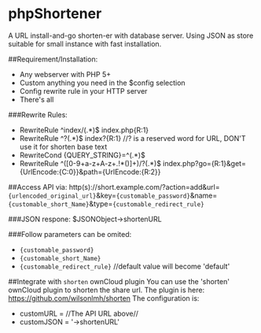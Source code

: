 # phpShortener
A URL install-and-go shorten-er with database server. Using JSON as store suitable for small instance with fast installation.

##Requirement/Installation:
  - Any webserver with PHP 5+
  - Custom anything you need in the $config selection
  - Config rewrite rule in your HTTP server
  - There's all

###Rewrite Rules:
 - RewriteRule ^index\/(.*)$ index.php{R:1}
 - RewriteRule ^\?(.*)$  index?{R:1}  //? is a reserved word for URL, DON'T use it for shorten base text
 - RewriteCond {QUERY_STRING}=^(.*)$ 
 - RewriteRule ^([0-9+a-z+A-z+\.\!\*\(\)]+)\/?(.*)$  index.php?go={R:1}&get={UrlEncode:{C:0}}&path={UrlEncode:{R:2}}

##Access API via:
http(s)://short.example.com/?action=add&url=`{urlencoded_original_url}`&key=`{customable_password}`&name=`{customable_short_Name}`&type=`{customable_redirect_rule}`

###JSON respone: $JSONObject->shortenURL

###Follow parameters can be omited:
 - `{customable_password}`
 - `{customable_short_Name}`
 - `{customable_redirect_rule}` //default value will become 'default'

##Integrate with `shorten` ownCloud plugin
You can use the 'shorten' ownCloud plugin to shorten the share url. 
The plugin is here: https://github.com/wilsonlmh/shorten
The configuration is:
  - customURL = //The API URL above//
  - customJSON = '->shortenURL'
